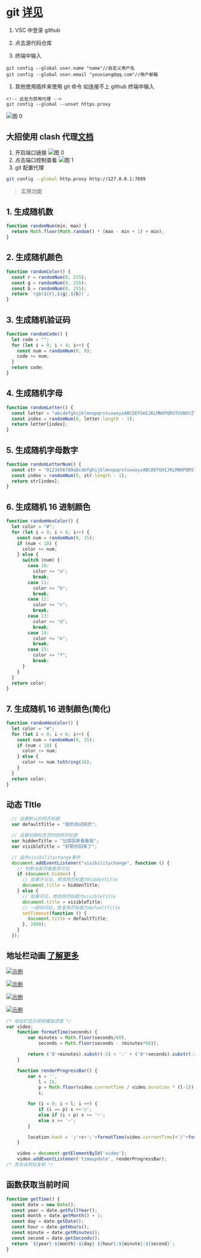 # git [详见](https://blog.csdn.net/qq_29493173/article/details/113094143)

1. VSC 中登录 github
1. 点击源代码仓库

1. 终端中输入

```base
git config --global user.name "name"//自定义用户名
git config --global user.email "youxiang@qq.com"//用户邮箱
```

1. 其他使用插件来使用 git 命令 如连接不上 github 终端中输入

```base
<!-- 此处为禁用代理 -->
git config --global --unset https.proxy
```

![图 0](https://s2.loli.net/2023/11/08/ibLRV2PTIhQF8g6.png)

## 大招使用 clash 代理[文档](https://www.cnblogs.com/cscshi/p/15705045.html)

<!-- 调用clash代理 -->

1. 开启端口链接
   ![图 0](images/c4d61f8087e1ad2028ad7afd102b59bef42c62a9b05b5f061b893e48d2071042.png)
1. 点击端口控制查看
   ![图 1](images/ae8a8c8ec415d4766e6e31065f34c4a269f3734307e140bee3643ebfdb4fd681.png)
1. git 配置代理

```bash
git config --global http.proxy http://127.0.0.1:7899
```

> 实用功能

## 1. 生成随机数

```Javascript
function randomNum(min, max) {
  return Math.floor(Math.random() * (max - min + 1) + min);
}
```

## 2. 生成随机颜色

```Javascript
function randomColor() {
  const r = randomNum(0, 255);
  const g = randomNum(0, 255);
  const b = randomNum(0, 255);
  return `rgb(${r},${g},${b})`;
}
```

## 3. 生成随机验证码

```Javascript
function randomCode() {
  let code = "";
  for (let i = 0; i < 4; i++) {
    const num = randomNum(0, 9);
    code += num;
  }
  return code;
}
```

## 4. 生成随机字母

```Javascript
function randomLetter() {
  const letter = "abcdefghijklmnopqrstuvwxyzABCDEFGHIJKLMNOPQRSTUVWXYZ";
  const index = randomNum(0, letter.length - 1);
  return letter[index];
}
```

## 5. 生成随机字母数字

```Javascript
function randomLetterNum() {
  const str = "0123456789abcdefghijklmnopqrstuvwxyzABCDEFGHIJKLMNOPQRSTUVWXYZ";
  const index = randomNum(0, str.length - 1);
  return str[index];
}
```

## 6. 生成随机 16 进制颜色

```Javascript
function randomHexColor() {
  let color = "#";
  for (let i = 0; i < 6; i++) {
    const num = randomNum(0, 15);
    if (num < 10) {
      color += num;
    } else {
      switch (num) {
        case 10:
          color += "a";
          break;
        case 11:
          color += "b";
          break;
        case 12:
          color += "c";
          break;
        case 13:
          color += "d";
          break;
        case 14:
          color += "e";
          break;
        case 15:
          color += "f";
          break;
      }
    }
  }
  return color;
}
```

## 7. 生成随机 16 进制颜色(简化)

```Javascript
function randomHexColor() {
  let color = "#";
  for (let i = 0; i < 6; i++) {
    const num = randomNum(0, 15);
    if (num < 10) {
      color += num;
    } else {
      color += num.toString(16);
    }
  }
  return color;
}
```

## 动态 TItle

```Javascript
  // 设置默认的网页标题
  var defaultTitle = "我的测试网页";

  // 设置切换标签页时的网页标题
  var hiddenTitle = "记得回来看看我";
  var visibleTitle = "好耶你回来了";

  // 监听visibilitychange事件
  document.addEventListener("visibilitychange", function () {
    // 判断当前页面是否可见
    if (document.hidden) {
      // 如果不可见，修改网页标题为hiddenTitle
      document.title = hiddenTitle;
    } else {
      // 如果可见，修改网页标题为visibleTitle
      document.title = visibleTitle;
      // 一段时间后，恢复网页标题为defaultTitle
      setTimeout(function () {
        document.title = defaultTitle;
      }, 2000);
    }
  });
```

## 地址栏动画 [了解更多](https://matthewrayfield.com/articles/animating-urls-with-javascript-and-emojis)

[![示例](https://matthewrayfield.com/articles/animating-urls-with-javascript-and-emojis/moons.gif)](https://matthewrayfield.com/articles/animating-urls-with-javascript-and-emojis)

[![示例](https://matthewrayfield.com/articles/animating-urls-with-javascript-and-emojis/progress.gif)](https://matthewrayfield.com/articles/animating-urls-with-javascript-and-emojis)

[![示例](https://matthewrayfield.com/articles/animating-urls-with-javascript-and-emojis/video-progress.gif)](https://matthewrayfield.com/articles/animating-urls-with-javascript-and-emojis)

[![示例](https://matthewrayfield.com/articles/animating-urls-with-javascript-and-emojis/video-moons.gif)](https://matthewrayfield.com/articles/animating-urls-with-javascript-and-emojis)

```JavaScript
/* 地址栏显示视频播放进度 */
var video;
    function formatTime(seconds) {
        var minutes = Math.floor(seconds/60),
            seconds = Math.floor(seconds - (minutes*60));

        return ('0'+minutes).substr(-2) + ':' + ('0'+seconds).substr(-2);
    }

    function renderProgressBar() {
        var s = '',
            l = 15,
            p = Math.floor(video.currentTime / video.duration * (l-1)),
            i;

        for (i = 0; i < l; i ++) {
            if (i == p) s +='◯';
            else if (i < p) s += '─';
            else s += '┄';
        }

        location.hash = '╭'+s+'╮'+formatTime(video.currentTime)+'╱'+formatTime(video.duration);
    }

    video = document.getElementById('video');
    video.addEventListener('timeupdate', renderProgressBar);
/* 其余去网站复制 */
```

## 函数获取当前时间

```Javascript
function getTime() {
  const date = new Date();
  const year = date.getFullYear();
  const month = date.getMonth() + 1;
  const day = date.getDate();
  const hour = date.getHours();
  const minute = date.getMinutes();
  const second = date.getSeconds();
  return `${year}-${month}-${day} ${hour}:${minute}:${second}`;
}
```
